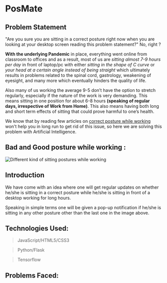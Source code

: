 # __PosMate__
## Problem Statement

"Are you sure you are sitting in a correct posture right now when you are looking at your desktop screen reading this problem statement?" No, right ?

__With the underlying Pandemic__ in place, everything went online from classroom to offices and as a result, most of us are _sitting almost 7-9 hours per day_ in front of laptop/pc with either _sitting in the shape of C curve_ or _your head at a certain angle instead of being straight_ which ultimately results in problems related to the spinal cord,  gastrology, weakening of eyesight, and many more which eventually hinders the quality of life.

Also many of us working the average 9-5 don’t have the option to stretch regularly, especially if the nature of the work is very demanding. This means sitting in one position for about 6-8 hours __(speaking of regular days, irrespective of Work from Home)__. This also means having both long and short term effects of sitting that could prove harmful to one’s health.

We know that by reading few articles on [correct posture while working](https://www.work-fit.com/blog/how-to-sit-properly-at-your-desk) won't help you in long run to get rid of this issue, so here we are solving this problem with Artificial Intelligence.

## Bad and Good posture while working : 
![](https://assets.website-files.com/5876c7374691a7d805ce8d19/5aa15464efcfd20001628a17_shutterstock_524133304-p-1080.jpeg "Different kind of sitting postures while working")

## Introduction
We have come with an idea where one will get regular updates on whether he/she is sitting in a correct posture while he/she is sitting in front of a desktop working for long hours.

Speaking in simple terms one will be given a pop-up notification if he/she is sitting in any other posture other than the last one in the image above.

## Technologies Used:
> JavaScript/HTML5/CSS3

> Python/Flask

> Tensorflow

## Problems Faced:

